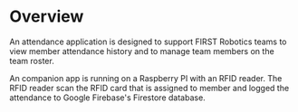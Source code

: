# Overview

An attendance application is designed to support FIRST Robotics teams to view member attendance history and to manage team members on the team roster.

An companion app is running on a Raspberry PI with an RFID reader. The RFID reader scan the RFID card that is assigned to member and logged the attendance to Google Firebase's Firestore database.
